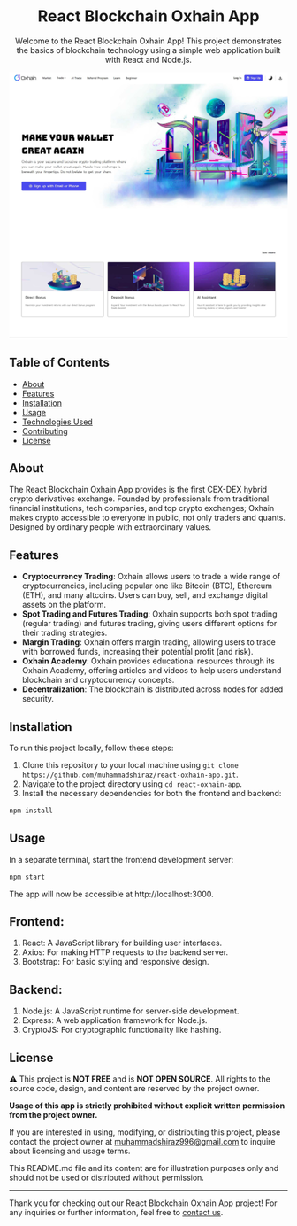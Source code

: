 <h1 align='center'>React Blockchain Oxhain App</h1>

<p align="center">Welcome to the React Blockchain Oxhain App! This project demonstrates the basics of blockchain technology using a simple web application built with React and Node.js.</p>

<p align='center'><img src="screenshot.jpg" alt="React Blockchain Oxhain App" align='center'/></p>

## Table of Contents

- [About](#about)
- [Features](#features)
- [Installation](#installation)
- [Usage](#usage)
- [Technologies Used](#technologies-used)
- [Contributing](#contributing)
- [License](#license)

## About

The React Blockchain Oxhain App provides is the first CEX-DEX hybrid crypto derivatives exchange. Founded by professionals from traditional financial institutions, tech companies, and top crypto exchanges; Oxhain makes crypto accessible to everyone in public, not only traders and quants. Designed by ordinary people with extraordinary values.

## Features

- **Cryptocurrency Trading**: Oxhain allows users to trade a wide range of cryptocurrencies, including popular one like Bitcoin (BTC), Ethereum (ETH), and many altcoins. Users can buy, sell, and exchange digital assets on the platform.
- **Spot Trading and Futures Trading**: Oxhain supports both spot trading (regular trading) and futures trading, giving users different options for their trading strategies.
- **Margin Trading**: Oxhain offers margin trading, allowing users to trade with borrowed funds, increasing their potential profit (and risk).
- **Oxhain Academy**: Oxhain provides educational resources through its Oxhain Academy, offering articles and videos to help users understand blockchain and cryptocurrency concepts.
- **Decentralization**: The blockchain is distributed across nodes for added security.

## Installation

To run this project locally, follow these steps:

1. Clone this repository to your local machine using `git clone https://github.com/muhammadshiraz/react-oxhain-app.git`.
2. Navigate to the project directory using `cd react-oxhain-app`.
3. Install the necessary dependencies for both the frontend and backend:

```bash
npm install
```

## Usage

In a separate terminal, start the frontend development server:

```bash
npm start
```

The app will now be accessible at http://localhost:3000.

## Frontend:

1. React: A JavaScript library for building user interfaces.
2. Axios: For making HTTP requests to the backend server.
3. Bootstrap: For basic styling and responsive design.

## Backend:

1. Node.js: A JavaScript runtime for server-side development.
2. Express: A web application framework for Node.js.
3. CryptoJS: For cryptographic functionality like hashing.

## License

⚠️ This project is **NOT FREE** and is **NOT OPEN SOURCE**. All rights to the source code, design, and content are reserved by the project owner.

**Usage of this app is strictly prohibited without explicit written permission from the project owner.**

If you are interested in using, modifying, or distributing this project, please contact the project owner at muhammadshiraz996@gmail.com to inquire about licensing and usage terms.

This README.md file and its content are for illustration purposes only and should not be used or distributed without permission.

---

Thank you for checking out our React Blockchain Oxhain App project! For any inquiries or further information, feel free to [contact us](mailto:muhammadshiraz996@gmail.com).

